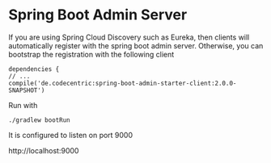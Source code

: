 # Spring Boot Admin Server

If you are using Spring Cloud Discovery such as Eureka, then clients will automatically register with the spring boot admin server.  Otherwise, you can bootstrap the registration with the following client

```
dependencies {
// ...
compile('de.codecentric:spring-boot-admin-starter-client:2.0.0-SNAPSHOT')
```

Run with
```
./gradlew bootRun
```
It is configured to listen on port 9000
<p>
http://localhost:9000
</p>

